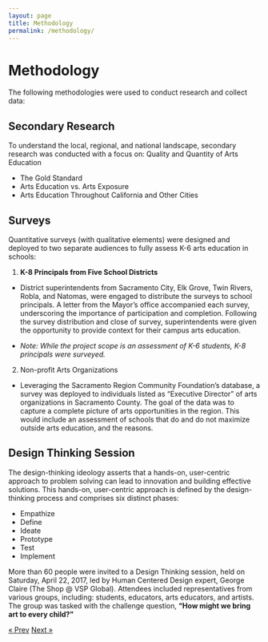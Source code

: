 ```yaml
---
layout: page
title: Methodology
permalink: /methodology/
---
```


# Methodology

The following methodologies were used to conduct research and collect data:

## Secondary Research 

To understand the local, regional, and national landscape, secondary research was conducted with a focus on: 
Quality and Quantity of Arts Education  	

* The Gold Standard
* Arts Education vs. Arts Exposure
* Arts Education Throughout California and Other Cities 

## Surveys 

Quantitative surveys (with qualitative elements) were designed and deployed to two separate audiences to fully assess K-6 arts education in schools:

1. **K-8 Principals from Five School Districts**
  * District superintendents from Sacramento City, Elk Grove, Twin Rivers, Robla, and Natomas, were engaged to distribute the surveys to school principals. A letter from the Mayor’s office accompanied each survey, underscoring the importance of participation and completion. Following the survey distribution and close of survey, superintendents were given the opportunity to provide context for their campus arts education. 

  * *Note: While the project scope is an assessment of K-6 students, K-8 principals were surveyed.*

2. Non-profit Arts Organizations

  * Leveraging the Sacramento Region Community Foundation’s database, a survey was deployed to individuals listed as “Executive Director” of arts organizations in Sacramento County. The goal of the data was to capture a complete picture of arts opportunities in the region. This would include an assessment of schools that do and do not maximize outside arts education, and the reasons.

## Design Thinking Session 

The design-thinking ideology asserts that a hands-on, user-centric approach to problem solving can lead to innovation and building effective solutions. This hands-on, user-centric approach is defined by the design-thinking process and comprises six distinct phases: 

* Empathize
* Define
* Ideate
* Prototype
* Test
* Implement

More than 60 people were invited to a Design Thinking session, held on Saturday, April 22, 2017, led by Human Centered Design expert, George Claire (The Shop @ VSP Global). Attendees included representatives from various groups, including: students, educators, arts educators, and artists. The group was tasked with the challenge question, **“How might we bring art to every child?”** 

<!-- Pagination -->
<div class="pagination">
  <a class="pagination-item older" href="{{ site.baseurl }}">&laquo; Prev</a>
  <a class="pagination-item newer" href="{{ site.baseurl }}/key_findings">Next &raquo;</a>
</div>
